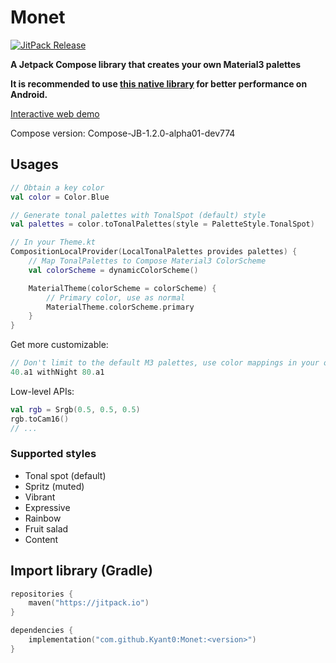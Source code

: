 # Monet

[![JitPack Release](https://jitpack.io/v/Kyant0/Monet.svg)](https://jitpack.io/#Kyant0/Monet)

**A Jetpack Compose library that creates your own Material3 palettes**

**It is recommended to use [this native library](https://github.com/Kyant0/ComposeMonet) for better performance on Android.**

[Interactive web demo](https://Kyant0.github.io/Monet)

Compose version: Compose-JB-1.2.0-alpha01-dev774

## Usages

```kotlin
// Obtain a key color
val color = Color.Blue

// Generate tonal palettes with TonalSpot (default) style
val palettes = color.toTonalPalettes(style = PaletteStyle.TonalSpot)

// In your Theme.kt
CompositionLocalProvider(LocalTonalPalettes provides palettes) {
    // Map TonalPalettes to Compose Material3 ColorScheme
    val colorScheme = dynamicColorScheme()

    MaterialTheme(colorScheme = colorScheme) {
        // Primary color, use as normal
        MaterialTheme.colorScheme.primary
    }
}
```

Get more customizable:

```kotlin
// Don't limit to the default M3 palettes, use color mappings in your own way
40.a1 withNight 80.a1
```

Low-level APIs:

```kotlin
val rgb = Srgb(0.5, 0.5, 0.5)
rgb.toCam16()
// ...
```

### Supported styles

- Tonal spot (default)
- Spritz (muted)
- Vibrant
- Expressive
- Rainbow
- Fruit salad
- Content

## Import library (Gradle)

```kotlin
repositories {
    maven("https://jitpack.io")
}

dependencies {
    implementation("com.github.Kyant0:Monet:<version>")
}
```
